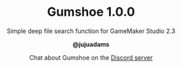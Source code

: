 <h1 align="center">Gumshoe 1.0.0</h1>

<p align="center">Simple deep file search function for GameMaker Studio 2.3</p>

<p align="center"><b>@jujuadams</b></p>

<p align="center">Chat about Gumshoe on the <a href="https://discord.gg/8krYCqr">Discord server</a></p>

